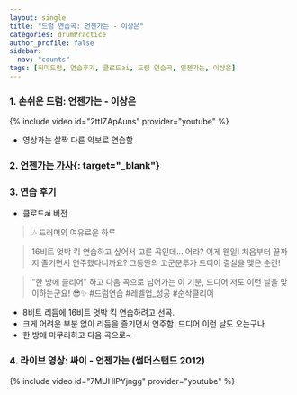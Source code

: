 ```yaml
---
layout: single
title: "드럼 연습곡: 언젠가는 - 이상은"
categories: drumPractice
author_profile: false
sidebar:
  nav: "counts"
tags: [취미드럼, 연습후기, 클로드ai, 드럼 연습곡, 언젠가는, 이상은]
---
```


### 1. 손쉬운 드럼: 언젠가는 - 이상은

{% include video id="2ttIZApAuns" provider="youtube" %}

- 영상과는 살짝 다른 악보로 연습함

### 2. [언젠가는 가사](https://www.google.com/search?q=%EC%9D%B4%EC%83%81%EC%9D%80+%EC%96%B8%EC%A0%A0%EA%B0%80%EB%8A%94+%EA%B0%80%EC%82%AC&sca_esv=093f1932c1e44e67&hl=ko-KR&ei=nWZ6Zpq4GO7m1e8Ph_iEqAc&ved=0ahUKEwja-pyCk_aGAxVuc_UHHQc8AXUQ4dUDCBA&uact=5&oq=%EC%9D%B4%EC%83%81%EC%9D%80+%EC%96%B8%EC%A0%A0%EA%B0%80%EB%8A%94+%EA%B0%80%EC%82%AC&gs_lp=Egxnd3Mtd2l6LXNlcnAiHeydtOyDgeydgCDslrjsoKDqsIDripQg6rCA7IKsMgUQABiABDIIEAAYogQYiQUyCBAAGIAEGKIEMggQABiABBiiBEjyFlAAWOMTcAR4AZABBJgB-AGgAbsYqgEGMS4yMi4xuAEDyAEA-AEBmAINoAKtC8ICCxAuGIAEGLEDGIMBwgILEAAYgAQYsQMYgwHCAgQQABgDwgIREC4YgAQYsQMY0QMYgwEYxwHCAgQQLhgDwgIaEC4YgAQYsQMYgwEYlwUY3AQY3gQY3wTYAQHCAggQLhiABBixA8ICBRAuGIAEwgIOEC4YgAQYsQMYgwEY1ALCAggQABiABBixA8ICCBAuGIAEGNQCwgIaEC4YgAQYsQMYgwEYlwUY3AQY3gQY4ATYAQHCAgQQABgewgIGEAAYHhgPmAMAugYGCAEQARgUkgcFNC44LjGgB8yuAg&sclient=gws-wiz-serp){: target="_blank"}

### 3. 연습 후기
- 클로드ai 버전
>🎶 드러머의 여유로운 하루

>16비트 엇박 킥 연습하고 싶어서 고른 곡인데...
>어라? 이게 웬일! 처음부터 끝까지 즐기면서 연주했다니까요?
>그동안의 고군분투가 드디어 결실을 맺은 순간!

>"한 방에 클리어" 하고 다음 곡으로 넘어가는 이 기분,
>드디어 저도 이런 날을 맞이하는군요! 😎✨
>#드럼연습 #레벨업_성공 #순삭클리어

- 8비트 리듬에 16비트 엇박 킥 연습하려고 선곡.
- 크게 어려운 부분 없이 리듬을 즐기면서 연주함. 드디어 이런 날도 오는구나.
- 한 방에 마무리하고 다음 곡으로~

### 4. 라이브 영상: 싸이 - 언젠가는 (썸머스탠드 2012)

{% include video id="7MUHlPYjngg" provider="youtube" %}
